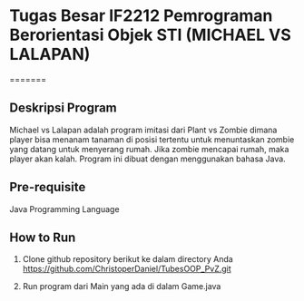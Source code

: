 # Tugas Besar IF2212 Pemrograman Berorientasi Objek STI (MICHAEL VS LALAPAN)

=======
## Deskripsi Program
Michael vs Lalapan adalah program imitasi dari Plant vs Zombie dimana player bisa menanam tanaman di posisi tertentu untuk menuntaskan zombie yang datang untuk menyerang rumah. Jika zombie mencapai rumah, maka player akan kalah. Program ini dibuat dengan menggunakan bahasa Java.

## Pre-requisite
Java Programming Language

## How to Run
1. Clone github repository berikut ke dalam directory Anda
   https://github.com/ChristoperDaniel/TubesOOP_PvZ.git

2. Run program dari Main yang ada di dalam Game.java